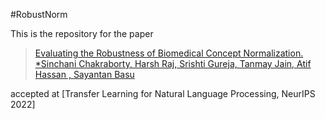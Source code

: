 #RobustNorm

This is the repository for the paper 

>[Evaluating the Robustness of Biomedical Concept Normalization. *Sinchani Chakraborty, Harsh Raj, Srishti Gureja, Tanmay Jain, Atif Hassan , Sayantan Basu](https://neurips.cc/Conferences/2022/ScheduleMultitrack?event=56565)

accepted at [Transfer Learning for Natural Language Processing, NeurIPS 2022]


